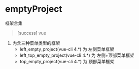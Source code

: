 # emptyProject
框架合集


> [success] vue
1. 内含三种菜单类型的框架
   * left_empty_project(vue-cli 4.*) 为 左侧菜单框架
   * left_top_empty_project(vue-cli 4.*) 为 左侧+顶部菜单框架
   * top_empty_project(vue-cli 4.*) 为 顶部菜单框架
